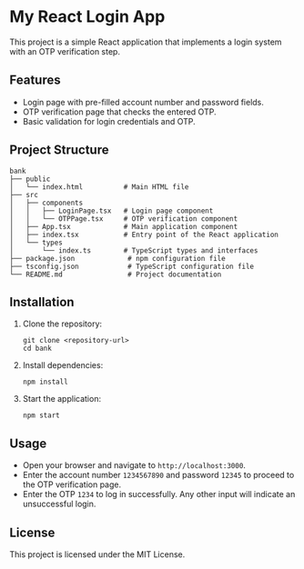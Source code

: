 # My React Login App

This project is a simple React application that implements a login system with an OTP verification step. 

## Features

- Login page with pre-filled account number and password fields.
- OTP verification page that checks the entered OTP.
- Basic validation for login credentials and OTP.

## Project Structure

```
bank
├── public
│   └── index.html          # Main HTML file
├── src
│   ├── components
│   │   ├── LoginPage.tsx   # Login page component
│   │   └── OTPPage.tsx     # OTP verification component
│   ├── App.tsx             # Main application component
│   ├── index.tsx           # Entry point of the React application
│   └── types
│       └── index.ts        # TypeScript types and interfaces
├── package.json             # npm configuration file
├── tsconfig.json            # TypeScript configuration file
└── README.md                # Project documentation
```

## Installation

1. Clone the repository:
   ```
   git clone <repository-url>
   cd bank
   ```

2. Install dependencies:
   ```
   npm install
   ```

3. Start the application:
   ```
   npm start
   ```

## Usage

- Open your browser and navigate to `http://localhost:3000`.
- Enter the account number `1234567890` and password `12345` to proceed to the OTP verification page.
- Enter the OTP `1234` to log in successfully. Any other input will indicate an unsuccessful login.

## License

This project is licensed under the MIT License.